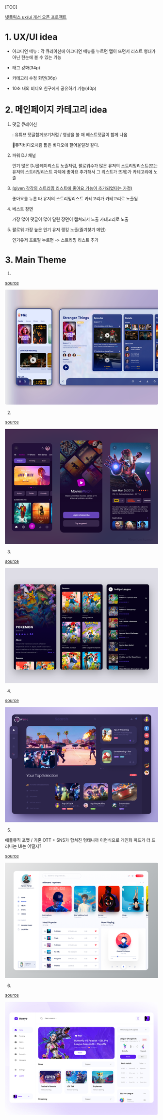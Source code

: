 [TOC]



[넷플릭스 ux/ui 개선 오픈 프로젝트 ](https://blog.rightbrain.co.kr/?p=11426)

# 1. UX/UI idea

- 아코디언 메뉴 : 각 큐레이션에 아코디언 메뉴를 누르면 탭이 뜨면서 리스트 형태가 아닌 한눈에 볼 수 있는 기능
- 태그 강화(34p)

- 카테고리 수정 화면(36p)
- 10초 내외 비디오 친구에게 공유하기 기능(40p)





# 2. 메인페이지 카테고리 idea



1. 댓글 큐레이션

   : 유튜브 댓글함께보기처럼 / 영상을 볼 때 베스트댓글이 함께 나옴

   :thinking:뮤직비디오처럼 짧은 비디오에 잘어울릴것 같다.

   

2. 파워 DJ 채널

   인기 많은 DJ플레이리스트 노출처럼, 팔로워수가 많은 유저의 스트리밍리스트(또는 유저의 스트리밍리스트 자체에 좋아요 추가해서 그 리스트가 뜨게)가 카테고리에 노출

   

3. <u>(given 각각의 스트리밍 리스트에 좋아요 기능이 추가되었다는 가정)</u> 

   좋아요를 누른 타 유저의 스트리밍리스트 카테고리가 카테고리로 노출됨

   

4. 베스트 장면

   가장 많이 댓글이 많이 달린 장면이 캡쳐되서 노출 카테고리로 노출

   

5. 팔로워 가장 높은 인기 유저 랭킹 노출(즐겨찾기 메인)

   인기유저 프로필 누르면 -> 스트리밍 리스트 추가



# 3. Main Theme

1.

[source](https://dribbble.com/shots/7118134-TV-Show-Details)

![image-20210120001437874](PJT-01-UX,UI.assets/image-20210120001437874.png)



2.

[source](https://dribbble.com/shots/14379133-MoviesWatch-On-Demand-Entertainment-App-Cinema-Tv-Series)

![image-20210120001622677](PJT-01-UX,UI.assets/image-20210120001622677.png)





3.

[source](https://dribbble.com/shots/11340903-Pokemon-OTT-Platform)

![image-20210120001746152](PJT-01-UX,UI.assets/image-20210120001746152.png)



4.

[source](https://dribbble.com/shots/13019545-Game-Dashboard)

![image-20210120002430772](PJT-01-UX,UI.assets/image-20210120002430772.png)





5.

애플뮤직 포맷 / 기존 OTT + SNS가 합쳐진 형태니까 이런식으로 개인화 피드가 더 드러나는 UI는 어떨지? 

[source](https://dribbble.com/shots/7115996-Music-Player-Web-App-UI)

![image-20210120002126497](PJT-01-UX,UI.assets/image-20210120002126497.png)



6.

[source](https://dribbble.com/shots/14775845--Hoxye)

![image-20210120002344062](PJT-01-UX,UI.assets/image-20210120002344062.png)